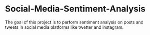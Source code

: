 # Social-Media-Sentiment-Analysis
The goal of this project is to perform sentiment analysis on posts and tweets in social media platforms like twetter and instagram.
